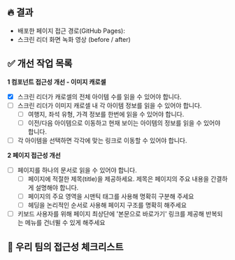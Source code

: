 ## 🔥 결과

<!-- 개선 작업 후 모바일 낭독기를 사용해서 미션 페이지를 읽어보세요 -->

- 배포한 페이지 접근 경로(GitHub Pages):
- 스크린 리더 화면 녹화 영상 (before / after)

## ✅ 개선 작업 목록

<!-- 각 요구 사항을 위해 어떤 부분을 고민/학습해보았고, 결과적으로 어떤 개선 작업을 진행했는지 적어주세요-->

**1 컴포넌트 접근성 개선 - 이미지 캐로셀**

- [x] 스크린 리더가 캐로셀의 전체 아이템 수를 읽을 수 있어야 합니다.
- [ ] 스크린 리더가 이미지 캐로셀 내 각 아이템 정보를 읽을 수 있어야 합니다.
  - [ ] 여행지, 좌석 유형, 가격 정보를 한번에 읽을 수 있어야 합니다.
  - [ ] 이전/다음 아이템으로 이동하고 현재 보이는 아이템의 정보를 읽을 수 있어야 합니다.
- [ ] 각 아이템을 선택하면 각각에 맞는 링크로 이동할 수 있어야 합니다.

**2 페이지 접근성 개선**

- [ ] 페이지를 하나의 문서로 읽을 수 있어야 합니다.
  - [ ] 페이지에 적절한 제목(title)을 제공하세요. 제목은 페이지의 주요 내용을 간결하게 설명해야 합니다.
  - [ ] 페이지의 주요 영역을 시맨틱 태그를 사용해 명확히 구분해 주세요
  - [ ] 헤딩을 논리적인 순서로 사용해 페이지 구조를 명확히 해주세요
- [ ] 키보드 사용자를 위해 페이지 최상단에 '본문으로 바로가기' 링크를 제공해 반복되는 메뉴를 건너뛸 수 있게 해주세요

## 🧐 우리 팀의 접근성 체크리스트

<!--
우리 서비스에서 이런 부분의 접근성은 챙겨봐야겠다! 하는 체크리스트 v1을 만들고, 리뷰어와 의견을 나눠보세요
- 우리 팀 서비스에서 가장 중요하고 자주 사용되는 기능 플로우 1개를 선택하고 간단히 나열해 주세요 (예: 로그인 → 상품 검색 → 상품 선택 → 장바구니 추가 → 결제)
- 해당 플로우의 각 단계에 대해 다음 질문을 생각해 보세요.
  - 1. 화면을 볼 수 없는 사용자가 이 단계를 완료할 수 있는가?
  - 2. 이 단계에서 제공하는 정보나 지시 사항이 모든 사용자에게 명확한가?
- 질문에 대해 팀원들과 의견을 나눠본 것을 바탕으로, 우리 팀만의 접근성 체크리스트 v1을 만들고 리뷰어와 의견을 나눠보세요. (예: "모든 이미지에 적절한 대체 텍스트가 제공되는가?")
-->
